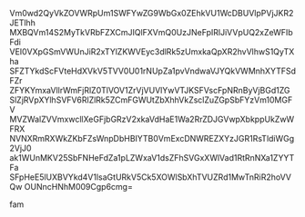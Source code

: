 Vm0wd2QyVkZOVWRpUm1SWFYwZG9WbGx0ZEhkVU1WcDBUVlpPVjJKR2JETlhh
MXBQVm14S2MyTkVRbFZXCmJIQlFXVmQ0UzJNeFpIRlJiVVpUQ2xZeWFIbFdi
VEI0VXpGSmVWUnJiR2xTYlZKWVEyc3dlRk5zUmxkaQpXR2hvVlhwS1QyTXha
SFZTYkdScFVteHdXVkV5TVV0U01rNUpZa1pvVndwaVJYQkVWMnhXYTFSdFZr
ZFYKYmxaVllrWmFjRlZ0TlVOV1ZrVjVUVlYwVTJKSFVscFpNRnByVjBGd1ZG
SlZjRVpXYlhSVFV6RlZlRk5ZCmFGWUtZbXhhVkZsclZuZGpSbFYzVm10MGFV
MVZWalZVVmxwcllXeGFjbGRzV2xkaVdHaE1Wa2RrZDJGVwpXbkppUkZwWFRX
NVNXRmRXWkZKbFZsWnpDbHBIYTB0VmExcDNWREZXYzJGR1RsTldiWGg2VjJ0
ak1WUnMKV25SbFNHeFdZa1pLZWxaV1dsZFhSVGxXWlVad1RtRnNXa1ZYYTFa
SFpHeE5lUXBVYkd4V1lsaGtURkV5Ck5XOWlSbXhTVUZRd1MwTnRiR2hoVVQw
OUNncHNhM009Cgp6cmg=

fam